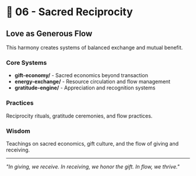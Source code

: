 # 🔄 06 - Sacred Reciprocity
## Love as Generous Flow

This harmony creates systems of balanced exchange and mutual benefit.

### Core Systems
- **gift-economy/** - Sacred economics beyond transaction
- **energy-exchange/** - Resource circulation and flow management
- **gratitude-engine/** - Appreciation and recognition systems

### Practices
Reciprocity rituals, gratitude ceremonies, and flow practices.

### Wisdom
Teachings on sacred economics, gift culture, and the flow of giving and receiving.

---
*"In giving, we receive. In receiving, we honor the gift. In flow, we thrive."*